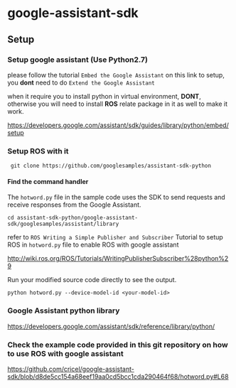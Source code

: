 # google-assistant-sdk

## Setup
### Setup google assistant (Use Python2.7)
please follow the tutorial ```Embed the Google Assistant``` on this link to setup, you **dont** need to do ```Extend the Google Assistant```

when it require you to install python in virtual environment, **DONT**, otherwise you will need to install **ROS** relate package in it as well to make it work.

https://developers.google.com/assistant/sdk/guides/library/python/embed/setup

### Setup ROS with it
     git clone https://github.com/googlesamples/assistant-sdk-python

#### Find the command handler
The ```hotword.py``` file in the sample code uses the SDK to send requests and receive responses from the Google Assistant.

    cd assistant-sdk-python/google-assistant-sdk/googlesamples/assistant/library

refer to ```ROS Writing a Simple Publisher and Subscriber``` Tutorial to setup ROS in ```hotword.py``` file to enable ROS with google assistant 

http://wiki.ros.org/ROS/Tutorials/WritingPublisherSubscriber%28python%29

Run your modified source code directly to see the output.

    python hotword.py --device-model-id <your-model-id>
    
### Google Assistant python library
https://developers.google.com/assistant/sdk/reference/library/python/

### Check the example code provided in this git repository on how to use ROS with google assistant
https://github.com/cricel/google-assistant-sdk/blob/d8de5cc154a68eef19aa0cd5bcc1cda290464f68/hotword.py#L68
